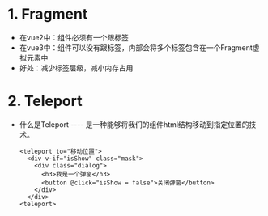 # 1. Fragment
* 在vue2中：组件必须有一个跟标签
* 在vue3中：组件可以没有跟标签，内部会将多个标签包含在一个Fragment虚拟元素中
* 好处：减少标签层级，减小内存占用

# 2. Teleport
* 什么是Teleport ---- 是一种能够将我们的组件html结构移动到指定位置的技术。
  ```
  <teleport to="移动位置">
    <div v-if="isShow" class="mask">
      <div class="dialog">
        <h3>我是一个弹窗</h3>
        <button @click="isShow = false">关闭弹窗</button>
      </div>
    </div>
  <teleport>
  ```